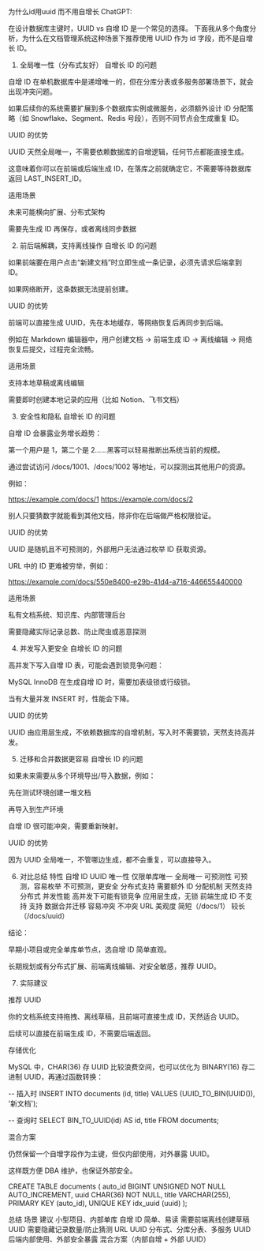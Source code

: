 为什么id用uuid 而不用自增长
ChatGPT:

在设计数据库主键时，UUID vs 自增 ID 是一个常见的选择。
下面我从多个角度分析，为什么在文档管理系统这种场景下推荐使用 UUID 作为 id 字段，而不是自增长 ID。

1. 全局唯一性（分布式友好）
自增长 ID 的问题

自增 ID 在单机数据库中是递增唯一的，但在分库分表或多服务部署场景下，就会出现冲突问题。

如果后续你的系统需要扩展到多个数据库实例或微服务，必须额外设计 ID 分配策略（如 Snowflake、Segment、Redis 号段），否则不同节点会生成重复 ID。

UUID 的优势

UUID 天然全局唯一，不需要依赖数据库的自增逻辑，任何节点都能直接生成。

这意味着你可以在前端或后端生成 ID，在落库之前就确定它，不需要等待数据库返回 LAST_INSERT_ID。

适用场景

未来可能横向扩展、分布式架构

需要先生成 ID 再保存，或者离线同步数据

2. 前后端解耦，支持离线操作
自增长 ID 的问题

如果前端要在用户点击“新建文档”时立即生成一条记录，必须先请求后端拿到 ID。

如果网络断开，这条数据无法提前创建。

UUID 的优势

前端可以直接生成 UUID，先在本地缓存，等网络恢复后再同步到后端。

例如在 Markdown 编辑器中，用户创建文档 → 前端生成 ID → 离线编辑 → 网络恢复后提交，过程完全流畅。

适用场景

支持本地草稿或离线编辑

需要即时创建本地记录的应用（比如 Notion、飞书文档）

3. 安全性和隐私
自增长 ID 的问题

自增 ID 会暴露业务增长趋势：

第一个用户是 1，第二个是 2……黑客可以轻易推断出系统当前的规模。

通过尝试访问 /docs/1001、/docs/1002 等地址，可以探测出其他用户的资源。

例如：

https://example.com/docs/1
https://example.com/docs/2


别人只要猜数字就能看到其他文档，除非你在后端做严格权限验证。

UUID 的优势

UUID 是随机且不可预测的，外部用户无法通过枚举 ID 获取资源。

URL 中的 ID 更难被穷举，例如：

https://example.com/docs/550e8400-e29b-41d4-a716-446655440000


适用场景

私有文档系统、知识库、内部管理后台

需要隐藏实际记录总数、防止爬虫或恶意探测

4. 并发写入更安全
自增长 ID 的问题

高并发下写入自增 ID 表，可能会遇到锁竞争问题：

MySQL InnoDB 在生成自增 ID 时，需要加表级锁或行级锁。

当有大量并发 INSERT 时，性能会下降。

UUID 的优势

UUID 由应用层生成，不依赖数据库的自增机制，写入时不需要锁，天然支持高并发。

5. 迁移和合并数据更容易
自增长 ID 的问题

如果未来需要从多个环境导出/导入数据，例如：

先在测试环境创建一堆文档

再导入到生产环境

自增 ID 很可能冲突，需要重新映射。

UUID 的优势

因为 UUID 全局唯一，不管哪边生成，都不会重复，可以直接导入。

6. 对比总结
特性	自增 ID	UUID
唯一性	仅限单库唯一	全局唯一
可预测性	可预测，容易枚举	不可预测，更安全
分布式支持	需要额外 ID 分配机制	天然支持分布式
并发性能	高并发下可能有锁竞争	应用层生成，无锁
前端生成 ID	不支持	支持
数据合并迁移	容易冲突	不冲突
URL 美观度	简短（/docs/1）	较长（/docs/uuid）

结论：

早期小项目或完全单库单节点，选自增 ID 简单直观。

长期规划或有分布式扩展、前端离线编辑、对安全敏感，推荐 UUID。

7. 实际建议

推荐 UUID

你的文档系统支持拖拽、离线草稿，且前端可直接生成 ID，天然适合 UUID。

后续可以直接在前端生成 ID，不需要后端返回。

存储优化

MySQL 中，CHAR(36) 存 UUID 比较浪费空间，也可以优化为 BINARY(16) 存二进制 UUID，再通过函数转换：

-- 插入时
INSERT INTO documents (id, title)
VALUES (UUID_TO_BIN(UUID()), '新文档');

-- 查询时
SELECT BIN_TO_UUID(id) AS id, title FROM documents;


混合方案

仍然保留一个自增字段作为主键，但仅内部使用，对外暴露 UUID。

这样既方便 DBA 维护，也保证外部安全。

CREATE TABLE documents (
  auto_id BIGINT UNSIGNED NOT NULL AUTO_INCREMENT,
  uuid CHAR(36) NOT NULL,
  title VARCHAR(255),
  PRIMARY KEY (auto_id),
  UNIQUE KEY idx_uuid (uuid)
);

总结
场景	建议
小型项目、内部单库	自增 ID 简单、易读
需要前端离线创建草稿	UUID
需要隐藏记录数量/防止猜测 URL	UUID
分布式、分库分表、多服务	UUID
后端内部使用、外部安全暴露	混合方案（内部自增 + 外部 UUID）